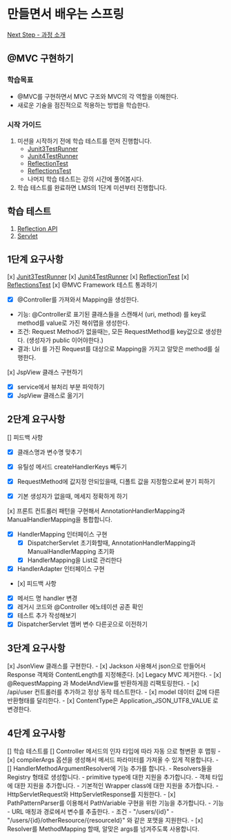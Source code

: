 # 만들면서 배우는 스프링
[Next Step - 과정 소개](https://edu.nextstep.camp/c/4YUvqn9V)

## @MVC 구현하기

### 학습목표
- @MVC를 구현하면서 MVC 구조와 MVC의 각 역할을 이해한다.
- 새로운 기술을 점진적으로 적용하는 방법을 학습한다.

### 시작 가이드
1. 미션을 시작하기 전에 학습 테스트를 먼저 진행합니다.
    - [Junit3TestRunner](study/src/test/java/reflection/Junit3TestRunner.java)
    - [Junit4TestRunner](study/src/test/java/reflection/Junit4TestRunner.java)
    - [ReflectionTest](study/src/test/java/reflection/ReflectionTest.java)
    - [ReflectionsTest](study/src/test/java/reflection/ReflectionsTest.java)
    - 나머지 학습 테스트는 강의 시간에 풀어봅시다.
2. 학습 테스트를 완료하면 LMS의 1단계 미션부터 진행합니다.

## 학습 테스트
1. [Reflection API](study/src/test/java/reflection)
2. [Servlet](study/src/test/java/servlet)

## 1단계 요구사항

[x] [Junit3TestRunner](study/src/test/java/reflection/Junit3TestRunner.java)
[x] [Junit4TestRunner](study/src/test/java/reflection/Junit4TestRunner.java)
[x] [ReflectionTest](study/src/test/java/reflection/ReflectionTest.java)
[x] [ReflectionsTest](study/src/test/java/reflection/ReflectionsTest.java)
[x] @MVC Framework 테스트 통과하기
  - [x] @Controller를 가져와서 Mapping을 생성한다.
   - 기능: @Controller로 표기된 클래스들을 스캔해서 (uri, method) 를 key로 method를 value로 가진 해쉬맵을 생성한다.
   - 조건: Request Method가 없을때는, 모든 RequestMethod를 key값으로 생성한다. (생성자가 public 이어야한다.) 
   - 결과: Uri 를 가진 Request를 대상으로 Mapping을 가지고 알맞은 method를 실행한다.

[x] JspView 클래스 구현하기
   - [x] service에서 뷰처리 부분 파악하기
   - [x] JspView 클래스로 옮기기

## 2단계 요구사항
[] 피드백 사항
- [x] 클래스명과 변수명 맞추기
- [x] 유틸성 메서드 createHandlerKeys 빼두기
- [x] RequestMethod에 값지정 안되있을때, 디폴트 값을 지정함으로써 분기 피하기
- [x] 기본 생성자가 없을때, 메세지 정확하게 하기


[x] 프론트 컨트롤러 패턴을 구현해서 AnnotationHandlerMapping과 ManualHandlerMapping을 통합합니다.
- [x] HandlerMapping 인터페이스 구현
  - [x] DispatcherServlet 초기화할때, AnnotationHandlerMapping과 ManualHandlerMapping 초기화
  - [x] HandlerMapping을 List로 관리한다
- [x] HandlerAdapter 인터페이스 구현
- 
  [x] 피드백 사항
- [x] 메서드 명 handler 변경
- [x] 레거시 코드와 @Controller 에노테이션 공존 확인
- [x] 테스트 추가 작성해보기
- [x] DispatcherServlet 멤버 변수 다른곳으로 이전하기

## 3단계 요구사항

[x] JsonView 클래스를 구현한다.
    - [x] Jackson 사용해서 json으로 만들어서 Response 객체와 ContentLength를 지정해준다.
[x] Legacy MVC 제거한다.
    - [x] @RequestMapping 과 ModelAndView를 반환하게끔 리팩토링한다.
    - [x] /api/user 컨트롤러를 추가하고 정상 동작 테스트한다.
    - [x] model 데이터 값에 다른 반환형태를 달리한다.
    - [x] ContentType은 Application_JSON_UTF8_VALUE 로 변경한다.

## 4단계 요구사항

[] 학습 테스트를 
[] Controller 메서드의 인자 타입에 따라 자동 으로 형변환 후 맵핑
    - [x] compilerArgs 옵션을 생성해서 메서드 파라미터를 가져올 수 있게 적용합니다.
    - [] HandlerMethodArgumentResolver에 기능 추가를 합니다.
        - Resolvers들을 Registry 형태로 생성합니다.
            - primitive type에 대한 지원을 추가합니다.
            - 객체 타입에 대한 지원을 추가합니다.
            - 기본적인 Wrapper class에 대한 지원을 추가합니다.
            - HttpServletRequest와 HttpServletResponse를 지원한다.
    - [x] PathPatternParser를 이용해서 PathVariable 구현을 위한 기능을 추가합니다.
        - 기능
            - URL 매칭과 경로에서 변수를 추출한다.
        - 조건
            - "/users/{id}"
            - "/users/{id}/otherResource/{resourceId}" 와 같은 포맷을 지원한다.
    - [x] Resolver를 MethodMapping 할때, 알맞은 args를 넘겨주도록 사용합니다.
